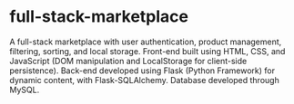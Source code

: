 # full-stack-marketplace
A full-stack marketplace with user authentication, product management, filtering, sorting, and local storage. Front-end built using HTML, CSS, and JavaScript (DOM manipulation and LocalStorage for client-side persistence). Back-end developed using Flask (Python Framework) for dynamic content, with Flask-SQLAlchemy. Database developed through MySQL.
